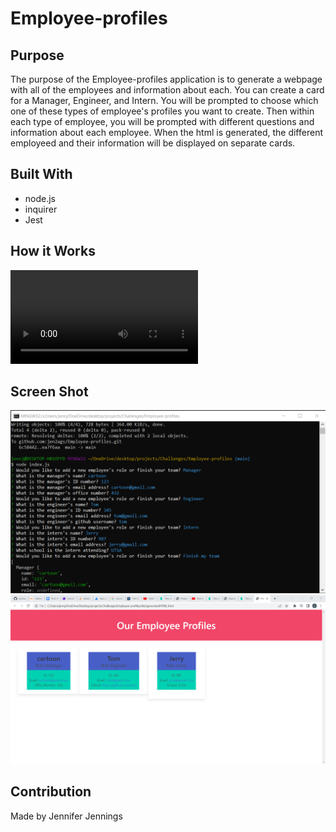 # Employee-profiles

## Purpose
The purpose of the Employee-profiles application is to generate a webpage with all of the employees and information about each. You can create a card for a Manager, Engineer, and Intern. You will be prompted to choose which one of these types of employee's profiles you want to create. Then within each type of employee, you will be prompted with different questions and information about each employee. When the html is generated, the different employeed and their information will be displayed on separate cards.

## Built With
* node.js
* inquirer
* Jest


## How it Works
![Screencastify-employee-profiles](https://github.com/jen2ags/Employee-profiles/blob/main/videos/Employee-profile%20video.webm)

## Screen Shot
![Screenshot terminal questions](https://github.com/jen2ags/Employee-profiles/blob/main/images/Employee-profiles%20questions.png)
![Screenshot generated HTML](https://github.com/jen2ags/Employee-profiles/blob/main/images/Employee-profiles%20page.png)


## Contribution
Made by Jennifer Jennings